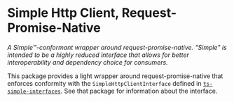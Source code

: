 # Simple Http Client, Request-Promise-Native

_A Simple™-conformant wrapper around request-promise-native. "Simple" is intended to be a highly reduced interface that
allows for better interoperability and dependency choice for consumers._

This package provides a light wrapper around request-promise-native that enforces conformity
with the `SimpleHttpClientInterface` defined in
[`ts-simple-interfaces`](https://github.com/wymp/ts-simple-interfaces/tree/current/packages/ts-simple-interfaces).
See that package for information about the interface.

